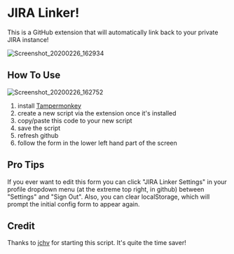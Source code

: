 # JIRA Linker!

This is a GitHub extension that will automatically link back to your private JIRA instance!


![Screenshot_20200226_162934](https://user-images.githubusercontent.com/15232461/75389800-2ddcee80-58b5-11ea-80b2-b573dc3f1891.png)

## How To Use

![Screenshot_20200226_162752](https://user-images.githubusercontent.com/15232461/75389684-f1a98e00-58b4-11ea-838e-ddf0586fdc50.png)

1. install [Tampermonkey](https://chrome.google.com/webstore/detail/tampermonkey/dhdgffkkebhmkfjojejmpbldmpobfkfo?hl=en)
1. create a new script via the extension once it's installed
1. copy/paste this code to your new script
1. save the script
1. refresh github
1. follow the form in the lower left hand part of the screen

## Pro Tips

If you ever want to edit this form you can click "JIRA Linker Settings" in your profile dropdown menu (at the extreme top right, in github) between "Settings" and "Sign Out".  Also, you can clear localStorage, which will prompt the initial config form to appear again.

## Credit

Thanks to [jchv](https://github.com/jchv/userscripts/blob/master/github/jira-link.user.js) for starting this script.  It's quite the time saver!

